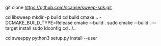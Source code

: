 


git clone https://github.com/scanse/sweep-sdk.git

cd libsweep
mkdir -p build
cd build
cmake .. -DCMAKE_BUILD_TYPE=Release
cmake --build .
sudo cmake --build . --target install
sudo ldconfig
cd ../..

cd sweeppy
python3 setup.py install --user
